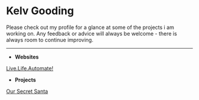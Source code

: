 # Kelv Gooding

Please check out my profile for a glance at some of the projects i am working on. Any feedback or advice will always be welcome - there is always room to continue improving.

---


* **Websites**

[Live.Life.Automate!](https://livelifeautomate.co.uk/)

* **Projects**

[Our Secret Santa](https://www.oursecretsanta.co.uk/)

<!---
KGoodz93/KGoodz93 is a ✨ special ✨ repository because its `README.md` (this file) appears on your GitHub profile.
You can click the Preview link to take a look at your changes.
--->
